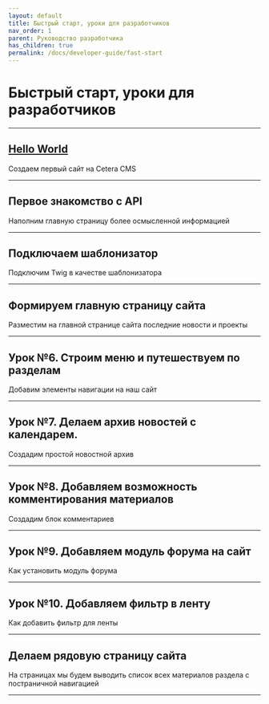 ```yaml
---
layout: default
title: Быстрый старт, уроки для разработчиков
nav_order: 1
parent: Руководство разработчика
has_children: true
permalink: /docs/developer-guide/fast-start
---
```


# Быстрый старт, уроки для разработчиков

---

## [Hello World]({{site.baseurl}}/docs/developer-guide/fast-start/hello-world.html)

Создаем первый сайт на Cetera CMS

---

## Первое знакомство с API

Наполним главную страницу более осмысленной информацией

---

## Подключаем шаблонизатор

Подключим Twig в качестве шаблонизатора

---

## Формируем главную страницу сайта

Разместим на главной странице сайта последние новости и проекты

---

## Урок №6. Строим меню и путешествуем по разделам

Добавим элементы навигации на наш сайт

---

## Урок №7. Делаем архив новостей с календарем.

Создадим простой новостной архив

---

## Урок №8. Добавляем возможность комментирования материалов

Создадим блок комментариев

---

## Урок №9. Добавляем модуль форума на сайт

Как установить модуль форума

---

## Урок №10. Добавляем фильтр в ленту

Как добавить фильтр для ленты

---

## Делаем рядовую страницу сайта

На страницах мы будем выводить список всех материалов раздела с постраничной навигацией

---
